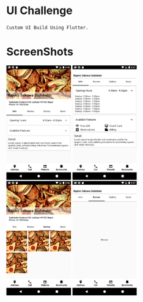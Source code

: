 # UI Challenge

    Custom UI Build Using Flutter.

# ScreenShots

<img src = "Screenshots/home.png" height = "300">            <img src = "Screenshots/extended.png" height = "300">
<img src = "Screenshots/gallery.png" height = "300">            <img src = "Screenshots/review.png" height = "300">
